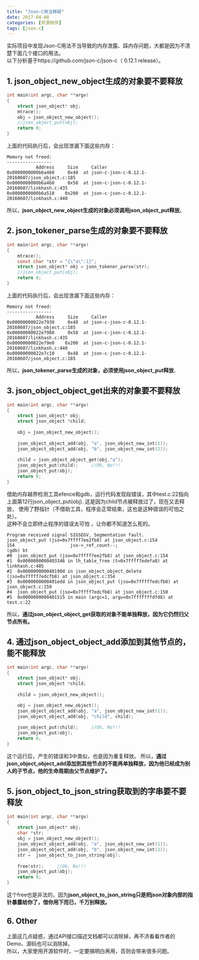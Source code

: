 ```yaml
---
title: "Json­-C用法释疑"
date: 2017-04-08
categories: [开源软件]
tags: [json-c]
---
```


实际项目中发现Json-C用法不当导致的内存泄露、踩内存问题，大都是因为不清楚下面几个接口的用法。  
以下分析基于https://github.com/json-c/json-c（ 0.12.1 release）。


## 1. json_object_new_object生成的对象要不要释放
```c
int main(int argc, char **argv)
{
	struct json_object* obj;
	mtrace();
	obj = json_object_new_object();
	//json_object_put(obj);
	return 0;
}  
```
上面的代码执行后，会出现泄漏下面这些内存：
```console
Memory not freed:
-----------------
           Address     Size     Caller
0x0000000000b6a460     0x48  at json-c-json-c-0.12.1-20160607/json_object.c:185
0x0000000000b6a4b0     0x58  at json-c-json-c-0.12.1-20160607/linkhash.c:435
0x0000000000b6a510    0x200  at json-c-json-c-0.12.1-20160607/linkhash.c:440
```
所以，**json_object_new_object生成的对象必须调用json_object_put释放**。

## 2. json_tokener_parse生成的对象要不要释放

```c
int main(int argc, char **argv)
{
    mtrace();
    const char *str = "{\"a\":1}";
    struct json_object* obj = json_tokener_parse(str);
    //json_object_put(obj);
    return 0;
}
```
上面的代码执行后，会出现泄漏下面这些内存：

```console
Memory not freed:
-----------------
           Address     Size     Caller
0x00000000022e7930     0x48  at json-c-json-c-0.12.1-20160607/json_object.c:185
0x00000000022e7980     0x58  at json-c-json-c-0.12.1-20160607/linkhash.c:435
0x00000000022e79e0    0x200  at json-c-json-c-0.12.1-20160607/linkhash.c:440
0x00000000022e7c10     0x48  at json-c-json-c-0.12.1-20160607/json_object.c:185
```
所以，**json_tokener_parse生成的对象，必须使用json_object_put释放.**


## 3. json_object_object_get出来的对象要不要释放

```c
int main(int argc, char **argv)
{
    struct json_object* obj;
    struct json_object *child;
     
    obj = json_object_new_object();
     
    json_object_object_add(obj, "a", json_object_new_int(1));
    json_object_object_add(obj, "b", json_object_new_int(2));
     
    child = json_object_object_get(obj,"a");
    json_object_put(child);     //Oh, No!!!
    json_object_put(obj);
    return 0;
}
```
借助内存越界检测工具efence和gdb，运行代码发现段错误，其中test.c:22指向上面第12行json_object_put(obj).
这是因为child节点被释放过了，现在又去释放， 使用了野指针（不借助工具，程序会正常结束，这也是这种错误的可怕之处）。  
这种不会立即终止程序的错误太可怕 ，让你都不知道怎么死的。

```console
Program received signal SIGSEGV, Segmentation fault.
json_object_put (jso=0x7ffff7ee2fb8) at json_object.c:154
154                     jso->_ref_count--;
(gdb) bt
#0  json_object_put (jso=0x7ffff7ee2fb8) at json_object.c:154
#1  0x0000000000403346 in lh_table_free (t=0x7ffff7edefa8) at linkhash.c:485
#2  0x000000000040190d in json_object_object_delete (jso=0x7ffff7edcfb8) at json_object.c:354
#3  0x0000000000401edd in json_object_put (jso=0x7ffff7edcfb8) at json_object.c:159
#4  json_object_put (jso=0x7ffff7edcfb8) at json_object.c:150
#5  0x0000000000401515 in main (argc=1, argv=0x7fffffffdfd8) at test.c:22
```
所以，**通过json_object_object_get获取的对象不能单独释放，因为它仍然归父节点所有。**

## 4. 通过json_object_object_add添加到其他节点的，能不能释放

```c
int main(int argc, char **argv)
{
    struct json_object* obj;
    struct json_object *child;
    
    child = json_object_new_object();

    obj = json_object_new_object();
    json_object_object_add(obj, "a", json_object_new_int(1));
    json_object_object_add(obj, "child", child);
     
    json_object_put(child);     //Oh, No!!!
    json_object_put(obj);
    return 0;
}
```

这个运行后，产生的错误和3中类似，也是因为重复释放。
所以，**通过json_object_object_add添加到其他节点的不能再单独释放，因为他已经成为别人的子节点，他的生命周期由父节点维护了。**

## 5. json_object_to_json_string获取到的字串要不要释放

```c
int main(int argc, char **argv)
{
    struct json_object* obj;
    char *str;
    obj = json_object_new_object();
    json_object_object_add(obj, "a", json_object_new_int(1));
    json_object_object_add(obj, "b", json_object_new_int(2));
    str =  json_object_to_json_string(obj);
     
    free(str);     //Oh, No!!!
    json_object_put(obj);
    return 0;
}
```
这个free也是非法的，因为**json_object_to_json_string只是把json对象内部的指针暴露给你了，借你用下而已，千万别释放。**

## 6. Other
上面这几点疑惑，通过API接口描述文档都可以消除掉，再不济看看作者的Demo、源码也可以消除掉。  
所以，大家使用开源软件时，一定要搞明白再用，否则会带来很多问题。

